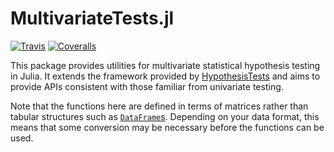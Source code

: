 # MultivariateTests.jl

[![Travis](https://travis-ci.org/ararslan/MultivariateTests.jl.svg?branch=master)](https://travis-ci.org/ararslan/MultivariateTests.jl)
[![Coveralls](https://coveralls.io/repos/github/ararslan/MultivariateTests.jl/badge.svg?branch=master)](https://coveralls.io/github/ararslan/MultivariateTests.jl?branch=master)

This package provides utilities for multivariate statistical hypothesis testing in Julia.
It extends the framework provided by
[HypothesisTests](https://github.com/JuliaStats/HypothesisTests.jl)
and aims to provide APIs consistent with those familiar from univariate testing.

Note that the functions here are defined in terms of matrices rather than tabular structures
such as [`DataFrame`s](https://github.com/JuliaData/DataFrames.jl).
Depending on your data format, this means that some conversion may be necessary before the
functions can be used.
